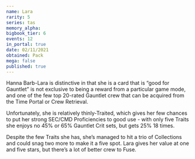 ```yaml
---
name: Lara
rarity: 5
series: tas
memory_alpha:
bigbook_tier: 6
events: 12
in_portal: true
date: 02/11/2021
obtained: Pack
mega: false
published: true
---
```


Hanna Barb-Lara is distinctive in that she is a card that is “good for Gauntlet” is not exclusive to being a reward from a particular game mode, and one of the few top 20-rated Gauntlet crew that can be acquired from the Time Portal or Crew Retrieval. 

Unfortunately, she is relatively thinly-Traited, which gives her few chances to put her strong SEC/CMD Proficiencies to good use - with only five Traits she enjoys no 45% or 65% Gauntlet Crit sets, but gets 25% 18 times. 

Despite the few Traits she has, she’s managed to hit a trio of Collections and could snag two more to make it a five spot. Lara gives her value at one and five stars, but there’s a lot of better crew to Fuse.
